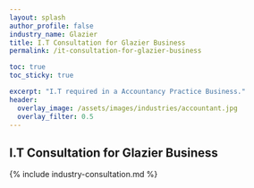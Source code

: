 ```yaml
---
layout: splash 
author_profile: false 
industry_name: Glazier
title: I.T Consultation for Glazier Business
permalink: /it-consultation-for-glazier-business

toc: true
toc_sticky: true

excerpt: "I.T required in a Accountancy Practice Business."
header:
  overlay_image: /assets/images/industries/accountant.jpg
  overlay_filter: 0.5 
---
```


## I.T Consultation for Glazier Business

{% include industry-consultation.md %}
